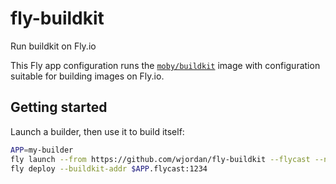 # fly-buildkit

Run buildkit on Fly.io

This Fly app configuration runs the [`moby/buildkit`](https://github.com/moby/buildkit) image with configuration
suitable for building images on Fly.io.

## Getting started

Launch a builder, then use it to build itself:

```sh
APP=my-builder
fly launch --from https://github.com/wjordan/fly-buildkit --flycast --name $APP
fly deploy --buildkit-addr $APP.flycast:1234
```
